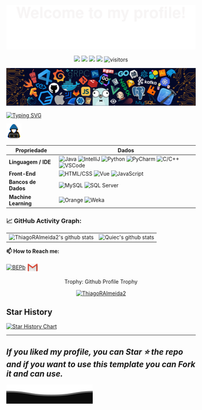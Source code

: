 ![](assets/Bottom_up.svg)

<!--   my-icons -->
<p align="center">
    <a href="https://github.com/ThiagoRAlmeida2/ThiagoRalmeida2"><img src="https://img.shields.io/badge/status-updating-brightgreen.svg"></a>
    <a href="https://github.com/ThiagoRAlmeida2/ThiagoRalmeida2/graphs/contributors"><img src="https://img.shields.io/github/contributors/BEPb/BEPb?color=blue"></a>
    <a href="https://github.com/ThiagoRAlmeida2/ThiagoRalmeida2/stargazers"><img src="https://img.shields.io/github/stars/ThiagoRalmeida2/ThiagoRalmeida2.svg?logo=github"></a>
    <a href="https://github.com/ThiagoRAlmeida2/ThiagoRalmeida2/network/members"><img src="https://img.shields.io/github/forks/ThiagoRalmeida2/ThiagoRalmeida2.svg?color=blue&logo=github"></a>
    <img src="https://visitor-badge.laobi.icu/badge?page_id=ThiagoRALmeida2.ThiagoRAlmeida2" alt="visitors"/>   
</p>

<!--   my-header-img -->
![](./src/header_.png)


<!--   my-ticker -->    
[![Typing SVG](https://readme-typing-svg.herokuapp.com?color=%2336BCF7&center=true&vCenter=true&width=600&lines=Oi+l%C3%A1,+eu+sou+Thiago+Ribeiro;+Bem-vindo+ao+meu+perfil!;Eu+sou+estudante+de+programa%C3%A7%C3%A3o;+Gosto+de+f%C3%ADsica;+Entusiasta+para+aprender+linguagens+de+back-end+e+frameworks)](https://git.io/typing-svg)

<!--   my-skils -->
<img src = "https://github.com/0xAbdulKhalid/0xAbdulKhalid/raw/main/assets/mdImages/about_me.gif" width = 40px>

| Propriedade                                    | Dados                                                                                             |
|------------------------------------------------|---------------------------------------------------------------------------------------------------|
| **Linguagem / IDE**                             | ![Java](https://img.shields.io/badge/-Java-007396?style=flat&logo=java) ![IntelliJ](https://img.shields.io/badge/-IntelliJ-000000?style=flat&logo=intellij-idea) ![Python](https://img.shields.io/badge/-Python-3776AB?style=flat&logo=python) ![PyCharm](https://img.shields.io/badge/-PyCharm-000000?style=flat&logo=pycharm) ![C/C++](https://img.shields.io/badge/-C/C++-00599C?style=flat&logo=c) ![VSCode](https://img.shields.io/badge/-VSCode-007ACC?style=flat&logo=visual-studio-code) |
| **Front-End**                                   | ![HTML/CSS](https://img.shields.io/badge/-HTML/CSS-E34F26?style=flat&logo=html5) ![Vue](https://img.shields.io/badge/-Vue-4FC08D?style=flat&logo=vue.js) ![JavaScript](https://img.shields.io/badge/-JavaScript-F7DF1E?style=flat&logo=javascript)             |
| **Bancos de Dados**                             | ![MySQL](https://img.shields.io/badge/-MySQL-444444?style=flat&logo=MySQL) ![SQL Server](https://img.shields.io/badge/-SQL_Server-CC2927?style=flat&logo=microsoft-sql-server)     |
| **Machine Learning**                           | ![Orange](https://img.shields.io/badge/-Orange-FFA500?style=flat&logo=orange) ![Weka](https://img.shields.io/badge/-Weka-469A1F?style=flat&logo=weka)                                 |


<!--   GitHub stats graph -->
### 📈 GitHub Activity Graph:

<!--   stats + languages -->
||                                                                                                                                   |
|--------------------------------------------------------------------------------------------------------------------------------------------------------------|-----------------------------------------------------------------------------------------------------------------------------------|
| ![ThiagoRAlmeida2's github stats](https://github-readme-stats.vercel.app/api?username=ThiagoRAlmeida2&show_icons=true&theme=radical&include_all_commits=true) | ![Quiec's github stats](https://github-readme-stats.vercel.app/api/top-langs/?username=ThiagoRAlmeida2&theme=radical&layout=compact) |

**📫 How to Reach me:**
<p align="left">
<a href="https://www.linkedin.com/in/thiago-ribeiro-139727260/" target="blank"><img align="center" src="https://raw.githubusercontent.com/BEPb/BEPb/master/assets/linkedin.svg" alt="BEPb" height="30" width="30" /></a>
<a href="mailto:thiagoralmeida23@gmail.com" target="blank"><img align="center" src="https://raw.githubusercontent.com/ThiagoRAlmeida2/ThiagoRAlmeida2/master/assets/gmail.svg" alt="Gmail" height="30" width="30" /></a>
</p>

<div align="center">
<summary>Trophy: Github Profile Trophy</summary>
</div>

<p align="center"> 
<a href="https://github.com/ryo-ma/github-profile-trophy"><img src="https://github-profile-trophy.vercel.app/?username=ThiagoRAlmeida2" alt="ThiagoRAlmeida2" /></a>
</p>



## Star History

[![Star History Chart](https://api.star-history.com/svg?repos=ThiagoRAlmeida2/ThiagoRAlmeida2&type=Date)](https://star-history.com/#BEPb/BEPb&Date)

---
  *If you liked my profile, you can Star ⭐ the repo and if you want to use this template you can Fork it and can use.* 
---


![](assets/Bottom_down.svg)